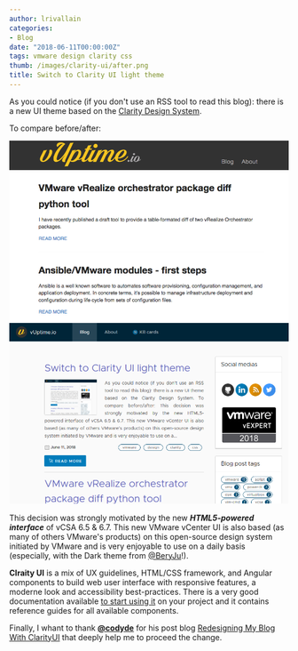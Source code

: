 ```yaml
---
author: lrivallain
categories:
- Blog
date: "2018-06-11T00:00:00Z"
tags: vmware design clarity css
thumb: /images/clarity-ui/after.png
title: Switch to Clarity UI light theme
---
```


As you could notice (if you don't use an RSS tool to read this blog): there is a new UI theme based on the [Clarity Design System](https://vmware.github.io/clarity/).

To compare before/after:
<link rel="stylesheet" href="/includes/cocoen/cocoen.min.css">
<div class="cocoen">
  <img src="/images/clarity-ui/before.png" alt="Before" title="Before">
  <img src="/images/clarity-ui/after.png"  alt="After"  title="After">
</div>

<script src="/includes/cocoen/cocoen.min.js"></script>
<script>
  document.addEventListener('DOMContentLoaded', function(){
    new Cocoen();
  });
</script>

This decision was strongly motivated by the new ***HTML5-powered interface*** of vCSA 6.5 & 6.7. This new VMware vCenter UI is also based (as many of others VMware's products) on this open-source design system initiated by VMware and is very enjoyable to use on a daily basis (especially, with the Dark theme from [@BeryJu](https://github.com/BeryJu/dark-vcenter)!).

**Clraity UI** is a mix of UX guidelines, HTML/CSS framework, and Angular components to build web user interface with responsive features, a moderne look and accessibility best-practices. There is a very good documentation available [to start using it](https://vmware.github.io/clarity/documentation/v0.11/get-started) on your project and it contains reference guides for all available components.

Finally, I whant to thank **[@codyde](https://github.com/codyde)** for his post blog [Redesigning My Blog With ClarityUI](https://www.thehumblelab.com/redesigning-my-blog-with-clarityui/) that deeply help me to proceed the change.
